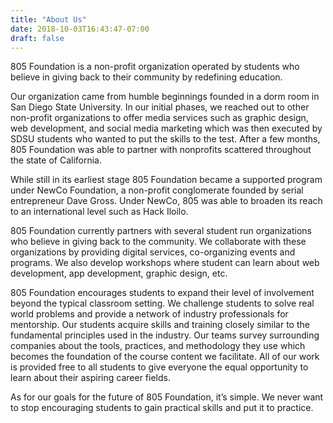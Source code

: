 ```yaml
---
title: "About Us"
date: 2018-10-03T16:43:47-07:00
draft: false
---
```


805 Foundation is a non-profit organization operated by students who believe
in giving back to their community by redefining education.

Our organization came from humble beginnings founded in a dorm room in San
Diego State University. In our initial phases, we reached out to other
non-profit organizations to offer media services such as graphic design, web
development, and social media marketing which was then executed by SDSU
students who wanted to put the skills to the test. After a few months, 805
Foundation was able to partner with nonprofits scattered throughout the
state of California.

While still in its earliest stage 805 Foundation became a supported program
under NewCo Foundation, a non-profit conglomerate founded by serial
entrepreneur Dave Gross. Under NewCo, 805 was able to broaden its reach to
an international level such as Hack Iloilo.

805 Foundation currently partners with several student run organizations who believe in giving back to the community. We collaborate with these organizations by providing digital services, co-organizing events and programs. We also develop workshops where student can learn about web development, app development, graphic design, etc.

805 Foundation encourages students to expand their level of involvement beyond the typical classroom setting. We challenge students to solve real world problems and provide a network of industry professionals for
mentorship. Our students acquire skills and training closely similar to the
fundamental principles used in the industry. Our teams survey surrounding
companies about the tools, practices, and methodology they use which becomes
the foundation of the course content we facilitate. All of our work is
provided free to all students to give everyone the equal opportunity to
learn about their aspiring career fields.

As for our goals for the future of 805 Foundation, it’s simple. We never want to stop encouraging students to gain practical skills and put it to practice.
